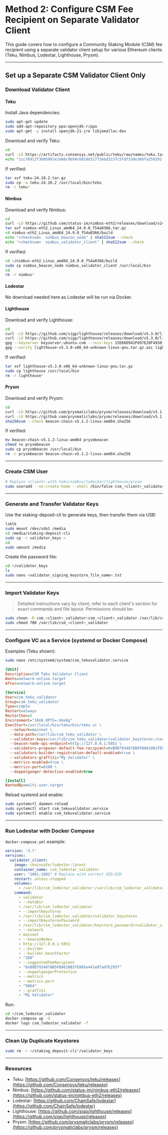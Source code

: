 # Method 2: Configure CSM Fee Recipient on Separate Validator Client

This guide covers how to configure a Community Staking Module (CSM) fee recipient using a separate validator client setup for various Ethereum clients (Teku, Nimbus, Lodestar, Lighthouse, Prysm).

---

## Set up a Separate CSM Validator Client Only

### Download Validator Client

#### Teku

Install Java dependencies:

```bash
sudo apt-get update
sudo add-apt-repository ppa:openjdk-r/ppa
sudo apt-get -y install openjdk-21-jre libjemalloc-dev
```

Download and verify Teku:

```bash
cd
curl -LO https://artifacts.consensys.net/public/teku/raw/names/teku.tar.gz/versions/24.10.2/teku-24.10.2.tar.gz
echo "1cc76913f3b85987e2a60c9b94c6918d31773ebd3237c5fdf33de366fa259202 teku-24.10.2.tar.gz" | sha256sum --check
```

If verified:

```bash
tar xvf teku-24.10.2.tar.gz
sudo cp -a teku-24.10.2 /usr/local/bin/teku
rm -r teku*
```

#### Nimbus

Download and verify Nimbus:

```bash
cd
curl -LO https://github.com/status-im/nimbus-eth2/releases/download/v24.9.0/nimbus-eth2_Linux_amd64_24.9.0_f54a0366.tar.gz
tar xvf nimbus-eth2_Linux_amd64_24.9.0_f54a0366.tar.gz
cd nimbus-eth2_Linux_amd64_24.9.0_f54a0366/build
echo "<checksum>  nimbus_beacon_node" | sha512sum --check
echo "<checksum>  nimbus_validator_client" | sha512sum --check
```

If verified:

```bash
cd ~/nimbus-eth2_Linux_amd64_24.9.0_f54a0366/build
sudo cp nimbus_beacon_node nimbus_validator_client /usr/local/bin
cd
rm -r nimbus*
```

#### Lodestar

No download needed here as Lodestar will be run via Docker.

#### Lighthouse

Download and verify Lighthouse:

```bash
cd
curl -LO https://github.com/sigp/lighthouse/releases/download/v5.3.0/lighthouse-v5.3.0-x86_64-unknown-linux-gnu.tar.gz
curl -LO https://github.com/sigp/lighthouse/releases/download/v5.3.0/lighthouse-v5.3.0-x86_64-unknown-linux-gnu.tar.gz.asc
gpg --keyserver keyserver.ubuntu.com --recv-keys 15E66D941F697E28F49381F426416DC3F30674B0
gpg --verify lighthouse-v5.3.0-x86_64-unknown-linux-gnu.tar.gz.asc lighthouse-v5.3.0-x86_64-unknown-linux-gnu.tar.gz
```

If verified:

```bash
tar xvf lighthouse-v5.3.0-x86_64-unknown-linux-gnu.tar.gz
sudo cp lighthouse /usr/local/bin
rm -r lighthouse*
```

#### Prysm

Download and verify Prysm:

```bash
cd
curl -LO https://github.com/prysmaticlabs/prysm/releases/download/v5.1.2/beacon-chain-v5.1.2-linux-amd64
curl -LO https://github.com/prysmaticlabs/prysm/releases/download/v5.1.2/beacon-chain-v5.1.2-linux-amd64.sha256
sha256sum --check beacon-chain-v5.1.2-linux-amd64.sha256
```

If verified:

```bash
mv beacon-chain-v5.1.2-linux-amd64 prysmbeacon
chmod +x prysmbeacon
sudo cp prysmbeacon /usr/local/bin
rm -r prysmbeacon beacon-chain-v5.1.2-linux-amd64.sha256
```

---

### Create CSM User

```bash
# Replace <client> with teku/nimbus/lodestar/lighthouse/prysm
sudo useradd --no-create-home --shell /bin/false csm_<client>_validator
```

---

### Generate and Transfer Validator Keys

Use the staking-deposit-cli to generate keys, then transfer them via USB:

```bash
lsblk
sudo mount /dev/sda1 /media
cd /media/staking-deposit-cli
sudo cp -r validator_keys ~
cd
sudo umount /media
```

Create the password file:

```bash
cd ~/validator_keys
ls
sudo nano <validator_signing_keystore_file_name>.txt
```

---

### Import Validator Keys

> Detailed instructions vary by client; refer to each client's section for exact commands and file layout. Permissions should be:

```bash
sudo chown -R csm_<client>_validator:csm_<client>_validator /var/lib/csm_<client>_validator
sudo chmod 700 /var/lib/csm_<client>_validator
```

---

### Configure VC as a Service (systemd or Docker Compose)

Examples (Teku shown):

```bash
sudo nano /etc/systemd/system/csm_tekuvalidator.service
```

```ini
[Unit]
Description=CSM Teku Validator Client
Wants=network-online.target
After=network-online.target

[Service]
User=csm_teku_validator
Group=csm_teku_validator
Type=simple
Restart=always
RestartSec=5
Environment="JAVA_OPTS=-Xmx8g"
ExecStart=/usr/local/bin/teku/bin/teku vc \
  --network=mainnet \
  --data-path=/var/lib/csm_teku_validator \
  --validator-keys=/var/lib/csm_teku_validator/validator_keystores:/var/lib/csm_teku_validator/keystore_password \
  --beacon-node-api-endpoint=http://127.0.0.1:5051 \
  --validators-proposer-default-fee-recipient=0xB9D7934878B5FB9610B3fE8A5e441e8fad7E293f \
  --validators-builder-registration-default-enabled=true \
  --validators-graffiti="My Validator" \
  --metrics-enabled=true \
  --metrics-port=8108 \
  --doppelganger-detection-enabled=true

[Install]
WantedBy=multi-user.target
```

Reload systemd and enable:

```bash
sudo systemctl daemon-reload
sudo systemctl start csm_tekuvalidator.service
sudo systemctl enable csm_tekuvalidator.service
```

---

### Run Lodestar with Docker Compose

`docker-compose.yml` example:

```yaml
version: '3.7'
services:
  validator_client:
    image: chainsafe/lodestar:latest
    container_name: csm_lodestar_validator
    user: "1001:1001" # Replace with correct UID:GID
    restart: unless-stopped
    volumes:
      - /var/lib/csm_lodestar_validator:/var/lib/csm_lodestar_validator
    command:
      - validator
      - --dataDir
      - /var/lib/csm_lodestar_validator
      - --importKeystores
      - /var/lib/csm_lodestar_validator/validator_keystores
      - --importKeystoresPassword
      - /var/lib/csm_lodestar_validator/keystore_password/<validator_signing_keystore_password_file_name>.txt
      - --network
      - mainnet
      - --beaconNodes
      - http://127.0.0.1:5051
      - --builder
      - --builder.boostFactor
      - "100"
      - --suggestedFeeRecipient
      - "0xB9D7934878B5FB9610B3fE8A5e441e8fad7E293f"
      - --doppelgangerProtection
      - --metrics
      - --metrics.port
      - "5064"
      - --graffiti
      - "My Validator"
```

Run:

```bash
cd ~/csm_lodestar_validator
docker compose up -d
docker logs csm_lodestar_validator -f
```

---

### Clean Up Duplicate Keystores

```bash
sudo rm -r ~/staking_deposit-cli*/validator_keys
```

---

### Resources

* Teku: [https://github.com/Consensys/teku/releases](https://github.com/Consensys/teku/releases)
* Nimbus: [https://github.com/status-im/nimbus-eth2/releases](https://github.com/status-im/nimbus-eth2/releases)
* Lodestar: [https://github.com/ChainSafe/lodestar](https://github.com/ChainSafe/lodestar)
* Lighthouse: [https://github.com/sigp/lighthouse/releases](https://github.com/sigp/lighthouse/releases)
* Prysm: [https://github.com/prysmaticlabs/prysm/releases](https://github.com/prysmaticlabs/prysm/releases)